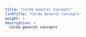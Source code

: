 ```yaml
---
title: "Corda General Concepts"
linkTitle: "Corda General Concepts"
weight: 1
description: >
  Corda general concepts
---
```


